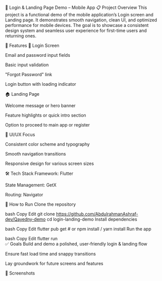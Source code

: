 📱 Login & Landing Page Demo – Mobile App
📋 Project Overview
This project is a functional demo of the mobile application’s Login screen and Landing page. It demonstrates smooth navigation, clean UI, and optimized performance for mobile devices. The goal is to showcase a consistent design system and seamless user experience for first-time users and returning ones.

🚀 Features
🔐 Login Screen

Email and password input fields

Basic input validation

"Forgot Password" link

Login button with loading indicator

🏠 Landing Page

Welcome message or hero banner

Feature highlights or quick intro section

Option to proceed to main app or register

🎨 UI/UX Focus

Consistent color scheme and typography

Smooth navigation transitions

Responsive design for various screen sizes

🛠️ Tech Stack
Framework: Flutter 

State Management: GetX

Routing: Navigator 

🧪 How to Run
Clone the repository

bash
Copy
Edit
git clone https://github.com/AbdulrahmanAshraf-dev/Qayedny-demo
cd login-landing-demo
Install dependencies

bash
Copy
Edit
flutter pub get   # or npm install / yarn install
Run the app

bash
Copy
Edit
flutter run       
✅ Goals
Build and demo a polished, user-friendly login & landing flow

Ensure fast load time and snappy transitions

Lay groundwork for future screens and features

📸 Screenshots

